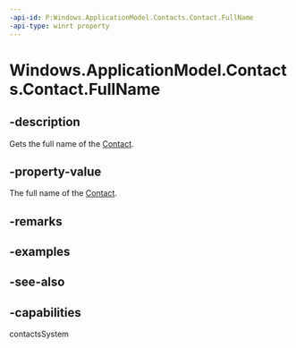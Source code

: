 ```yaml
---
-api-id: P:Windows.ApplicationModel.Contacts.Contact.FullName
-api-type: winrt property
---
```


<!-- Property syntax
public string FullName { get; }
-->

# Windows.ApplicationModel.Contacts.Contact.FullName

## -description
Gets the full name of the [Contact](contact.md).

## -property-value
The full name of the [Contact](contact.md).

## -remarks

## -examples

## -see-also

## -capabilities
contactsSystem
